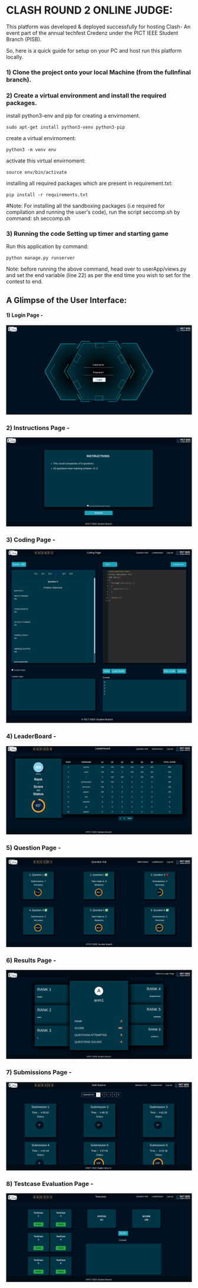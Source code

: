 # CLASH ROUND 2 ONLINE JUDGE:
<p> This platform was developed & deployed successfully for hosting Clash- An event part of the annual techfest Credenz under the PICT IEEE Student Branch (PISB).</p>
<p>

So, here is a quick guide for setup on your PC and host run this platform locally.

### 1) Clone the project onto your local Machine (from the fullnfinal branch).

### 2) Create a virtual environment and install the required packages.

install python3-env and pip for creating a envirnoment.

	sudo apt-get install python3-venv python3-pip

create a virtual envirnoment:

	python3 -m venv env

activate this virtual envirnoment:

	source env/bin/activate

installing all required packages which are present in requirement.txt:

	pip install -r requirements.txt
#Note:
For installing all the sandboxing packages (i.e required for compilation and running the user's code), run the script seccomp.sh by command:
sh seccomp.sh


### 3) Running the code Setting up timer and starting game

Run this application by command:

	python manage.py runserver

Note: before running the above command, head over to userApp/views.py and set the end variable (line 22) as per the end time you wish to set for the contest to end.


</p>
</details>

## A Glimpse of the User Interface:
#### 1) Login Page -
![Login Page](./screenshots/login.png)

### 2) Instructions Page -
![Instructions Page](./screenshots/instructions.png)

### 3) Coding Page -
![codingpage.png](./screenshots/codingpage.png)

### 4) LeaderBoard -
![leaderboard.png](./screenshots/leaderboard.png)

### 5) Question Page -
![questionhub.png](./screenshots/questionhub.png)

### 6) Results Page -
![resultpage.png](./screenshots/resultpage.png)

### 7) Submissions Page -
![submissions.png](./screenshots/submissions.png)

### 8) Testcase Evaluation Page -
![testcases.png](./screenshots/testcases.png)
